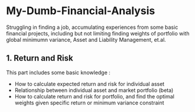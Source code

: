 # My-Dumb-Financial-Analysis
Struggling in finding a job, accumulating experiences from some basic financial projects, including but not limiting finding weights of portfolio with global minimumn variance, Asset and Liability Management, et.al.

## 1. Return and Risk
This part includes some basic knowledge :
*  How to calculate expected return and risk for individual asset
*  Relationship between individual asset and market portfolio (beta)
*  How to calculate return and risk for portfolio, and find the optimal weights given specific return or minimum variance constraint
